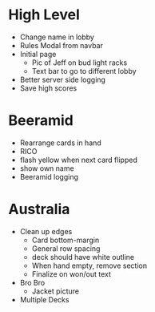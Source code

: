 # High Level
- Change name in lobby
- Rules Modal from navbar
- Initial page
  - Pic of Jeff on bud light racks
  - Text bar to go to different lobby
- Better server side logging
- Save high scores

# Beeramid
- Rearrange cards in hand
- RICO
- flash yellow when next card flipped
- show own name
- Beeramid logging

# Australia
- Clean up edges
  - Card bottom-margin
  - General row spacing
  - deck should have white outline
  - When hand empty, remove section
  - Finalize on won/out text
- Bro Bro
  - Jacket picture
- Multiple Decks
